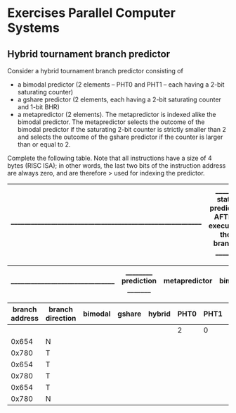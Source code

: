 # Exercises Parallel Computer Systems
## Hybrid tournament branch predictor
Consider a hybrid tournament branch predictor consisting of
- a bimodal predictor (2 elements – PHT0 and PHT1 – each having a 2-bit saturating
counter)
- a gshare predictor (2 elements, each having a 2-bit saturating counter and 1-bit BHR)
- a metapredictor (2 elements). The metapredictor is indexed alike the bimodal predictor.
The metapredictor selects the outcome of the bimodal predictor if the saturating 2-bit
counter is strictly smaller than 2 and selects the outcome of the gshare predictor if the
counter is larger than or equal to 2.

Complete the following table. Note that all instructions have a size of 4 bytes (RISC ISA); in
other words, the last two bits of the instruction address are always zero, and are therefore >
used for indexing the predictor.

| _________________________________________________________ | ______ state predictor AFTER executing the branch ______ |
| --- | --- |

| _______________________________ | ________ prediction _______  | metapredictor | __ bimodal __ | ______ gshare ______ |
| ---                       | ---                           | ---           | ---     |---      |

| branch address  | branch direction  | bimodal | gshare  | hybrid  | PHT0  | PHT1  | PHT0  | PHT1  | BHR | PHT0  | PHT1  |
| ---             | ---               | ---     | ---     | ---     | ---   | ---   | ---   | ---   | --- | ---   | ---   |
|                 |                   |         |         |         | 2     | 0     | 0     | 2     | 0   | 2     | 1     |
| 0x654           | N                 |
| 0x780           | T                 |
| 0x654           | T                 |
| 0x780           | T                 |
| 0x654           | T                 |
| 0x780           | N                 |
